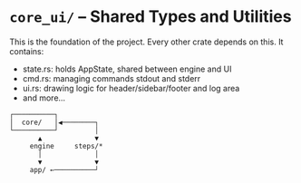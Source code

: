 # `core_ui/` – Shared Types and Utilities

This is the foundation of the project. Every other crate depends on this.
It contains:
- state.rs: holds AppState, shared between engine and UI
- cmd.rs: managing commands stdout and stderr
- ui.rs: drawing logic for header/sidebar/footer and log area
- and more...

```figma
┌──────────┐
│  core/   │◀────────┐
└──────────┘         │
       ▲             ▼
     engine     steps/*
       │             │
       ▼             ▼
     app/ ←──────────┘
```
